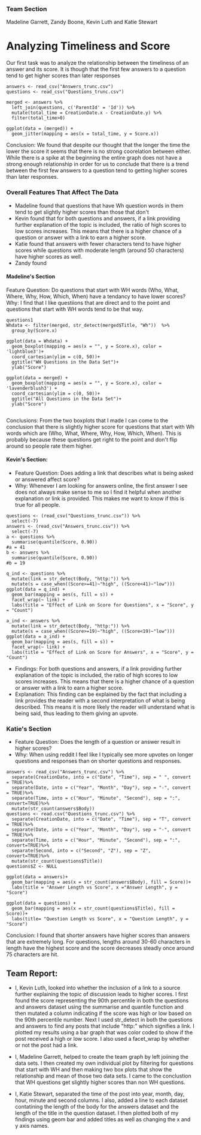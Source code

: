 ### Team Section 
Madeline Garrett, Zandy Boone, Kevin Luth and Katie Stewart

# Analyzing Timeliness and Score

Our first task was to analyze the relationship between the timeliness of an answer and its score. It is though that the first few answers to a question tend to get higher scores than later responses

```{r}
answers <- read_csv("Answers_trunc.csv")
questions <- read_csv("Questions_trunc.csv")

merged <- answers %>%
  left_join(questions, c('ParentId' = 'Id')) %>%
  mutate(total_time = CreationDate.x - CreationDate.y) %>%
  filter(total_time>0)

ggplot(data = (merged)) + 
  geom_jitter(mapping = aes(x = total_time, y = Score.x))
```
Conclusion: We found that despite our thought that the longer the time the lower the score it seems that there is no strong coorelation between either. While there is a spike at the beginning the entire graph does not have a strong enough relationship in order for us to conclude that there is a trend between the first few answers to a question tend to getting higher scores than later responses.


### Overall Features That Affect The Data
* Madeline found that questions that have Wh question words in them  tend to get slightly higher scores than those that don't
* Kevin found that for  both questions and answers, if a link providing further explanation of the topic is included, the ratio of high scores to low scores increases. This means that there is a higher chance of a question or answer with a link to earn a higher score.
* Katie found that answers with fewer characters tend to have higher scores while questions with moderate length (around 50 characters) have higher scores as well.
* Zandy found

#### Madeline's Section

Feature Question: Do questions that start with WH words (Who, What, Where, Why, How, Which, When) have a tendancy to have lower scores? 
Why: I find that I like questiions that are direct and to the point and questions that start with WH words tend to be that way. 

```{r}
questions1
Whdata <- filter(merged, str_detect(merged$Title, "Wh"))  %>%
  group_by(Score.x) 

ggplot(data = Whdata) + 
  geom_boxplot(mapping = aes(x = "", y = Score.x), color = 'lightblue3')+
  coord_cartesian(ylim = c(0, 50))+
  ggtitle("WH Questions in the Data Set")+
  ylab("Score")

ggplot(data = merged) + 
  geom_boxplot(mapping = aes(x = "", y = Score.x), color = 'lavenderblush3') +
  coord_cartesian(ylim = c(0, 50))+
  ggtitle("All Questions in the Data Set")+
  ylab("Score")
    
```
Conclusions: From the two boxplots that I made I can come  to the conclusion that there is slightly higher score for questions that start with Wh words which are (Who, What, Where, Why, How, Which, When). This is probably because these questions get right to the point and don't flip around so people rate them higher. 


#### Kevin's Section: 
* Feature Question: Does adding a link that describes what is being asked or answered affect score?
* Why: Whenever I am looking for answers online, the first answer I see does not always make sense to me so I find it helpful when another explanation or link is provided. This makes me want to know if this is true for all people.

```{r}
questions <- (read_csv("Questions_trunc.csv")) %>%
  select(-7)
answers <- (read_csv("Answers_trunc.csv")) %>%
  select(-7)
a <- questions %>%
  summarise(quantile(Score, 0.90))
#a = 41
b <- answers %>%
  summarise(quantile(Score, 0.90))
#b = 19

q_ind <- questions %>%
  mutate(link = str_detect(Body, "http:")) %>%
  mutate(s = case_when((Score>=41)~"high", ((Score<41)~"low")))
ggplot(data = q_ind) +
  geom_bar(mapping = aes(s, fill = s)) +
  facet_wrap(~ link) +
  labs(title = "Effect of Link on Score for Questions", x = "Score", y = "Count")

a_ind <- answers %>%
  mutate(link = str_detect(Body, "http:")) %>%
  mutate(s = case_when((Score>=19)~"high", ((Score<19)~"low")))
ggplot(data = a_ind) +
  geom_bar(mapping = aes(s, fill = s)) +
  facet_wrap(~ link) +
  labs(title = "Effect of Link on Score for Answers", x = "Score", y = "Count")
```

* Findings: For both questions and answers, if a link providing further explanation of the topic is included, the ratio of high scores to low scores increases. This means that there is a higher chance of a question or answer with a link to earn a higher score.
* Explanation: This finding can be explained by the fact that including a link provides the reader with a second interpretation of what is being described. This means it is more likely the reader will understand what is being said, thus leading to them giving an upvote.

### Katie's Section
* Feature Question: Does the length of a question or answer result in higher scores?
* Why: When using reddit I feel like I typically see more upvotes on longer questions and responses than on shorter questions and responses.
```{r}
answers <- read_csv("Answers_trunc.csv") %>%
  separate(CreationDate, into = c("Date", "Time"), sep = " ", convert = TRUE)%>%
  separate(Date, into = c("Year", "Month", "Day"), sep = "-", convert = TRUE)%>%
  separate(Time, into = c("Hour", "Minute", "Second"), sep = ":", convert=TRUE)%>%
  mutate(str_count(answers$Body))
questions <- read.csv("Questions_trunc.csv") %>%
  separate(CreationDate, into = c("Date", "Time"), sep = "T", convert = TRUE)%>%
  separate(Date, into = c("Year", "Month", "Day"), sep = "-", convert = TRUE)%>%
  separate(Time, into = c("Hour", "Minute", "Second"), sep = ":", convert=TRUE)%>%
  separate(Second, into = c("Second", "Z"), sep = "Z", convert=TRUE)%>%
  mutate(str_count(questions$Title))
questions$Z <- NULL
```
```{r}
ggplot(data = answers)+
  geom_bar(mapping = aes(x = str_count(answers$Body), fill = Score))+
  labs(title = "Answer Length vs Score", x ="Answer Length", y = "Score")
```
```{r}
ggplot(data = questions) +
  geom_bar(mapping = aes(x = str_count(questions$Title), fill = Score))+
  labs(title= "Question Length vs Score", x = "Question Length", y = "Score")
```
Conclusion: I found that shorter answers have higher scores than answers that are extremely long. For questions, lengths around 30-60 characters in length have the highest score and the score decreases steadly once around 75 characters are hit.


## Team Report:
* I, Kevin Luth, looked into whether the inclusion of a link to a source further explaining the topic of discussion leads to higher scores. I first found the score representing the 90th percentile in both the questions and answers dataset using the summarise and quantile function and then mutated a column indicating if the score was high or low based on the 90th percentile number. Next I used str_detect in  both the questions and answers to find any posts that include "http:" which signifies a link. I plotted my results using a bar graph that was color coded to show if the post received a high or low score. I also used a facet_wrap by whether or not the post had a link.

* I, Madeline Garrett, helped to create the team graph by left joiining the data sets. I then created my own individual plot by filtering for questions that start with WH and then making two box plots that show the relationship and mean of those two data sets. I came to the conclustion that WH questions get slightly higher scores than non WH questions. 

* I, Katie Stewart, separated the time of the post into year, month, day, hour, minute and second columns. I also, added a line to each dataset contatining the length of the body for the answers dataset and the length of the title in the question dataset. I then plotted both of my findings using geom bar and added titles as well as changing the x and y axis names.
